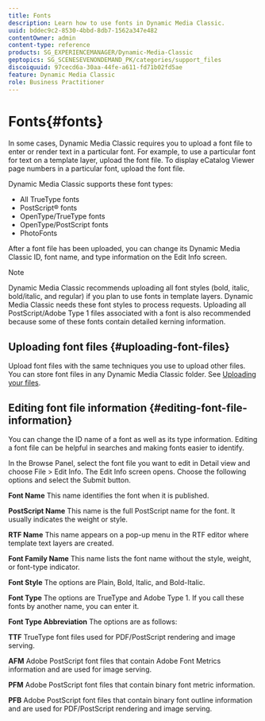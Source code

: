 ```yaml
---
title: Fonts
description: Learn how to use fonts in Dynamic Media Classic.
uuid: bddec9c2-8530-4bbd-8db7-1562a347e482
contentOwner: admin
content-type: reference
products: SG_EXPERIENCEMANAGER/Dynamic-Media-Classic
geptopics: SG_SCENESEVENONDEMAND_PK/categories/support_files
discoiquuid: 97cecd6a-30aa-44fe-a611-fd71b02fd5ae
feature: Dynamic Media Classic
role: Business Practitioner
---
```


# Fonts{#fonts}

In some cases, Dynamic Media Classic requires you to upload a font file to enter or render text in a particular font. For example, to use a particular font for text on a template layer, upload the font file. To display eCatalog Viewer page numbers in a particular font, upload the font file.

Dynamic Media Classic supports these font types:

* All TrueType fonts
* PostScript® fonts
* OpenType/TrueType fonts
* OpenType/PostScript fonts
* PhotoFonts

After a font file has been uploaded, you can change its Dynamic Media Classic ID, font name, and type information on the Edit Info screen.

>[!NOTE]
>
>Dynamic Media Classic recommends uploading all font styles (bold, italic, bold/italic, and regular) if you plan to use fonts in template layers. Dynamic Media Classic needs these font styles to process requests. Uploading all PostScript/Adobe Type 1 files associated with a font is also recommended because some of these fonts contain detailed kerning information.

## Uploading font files {#uploading-font-files}

Upload font files with the same techniques you use to upload other files. You can store font files in any Dynamic Media Classic folder. See [Uploading your files](uploading-files.md#uploading_your_files).

## Editing font file information {#editing-font-file-information}

You can change the ID name of a font as well as its type information. Editing a font file can be helpful in searches and making fonts easier to identify.

In the Browse Panel, select the font file you want to edit in Detail view and choose File > Edit Info. The Edit Info screen opens. Choose the following options and select the Submit button.

**Font Name** This name identifies the font when it is published.

**PostScript Name** This name is the full PostScript name for the font. It usually indicates the weight or style.

**RTF Name** This name appears on a pop-up menu in the RTF editor where template text layers are created.

**Font Family Name** This name lists the font name without the style, weight, or font-type indicator.

**Font Style** The options are Plain, Bold, Italic, and Bold-Italic.

**Font Type** The options are TrueType and Adobe Type 1. If you call these fonts by another name, you can enter it.

**Font Type Abbreviation** The options are as follows:

**TTF** TrueType font files used for PDF/PostScript rendering and image serving.

**AFM** Adobe PostScript font files that contain Adobe Font Metrics information and are used for image serving.

**PFM** Adobe PostScript font files that contain binary font metric information.

**PFB** Adobe PostScript font files that contain binary font outline information and are used for PDF/PostScript rendering and image serving.
